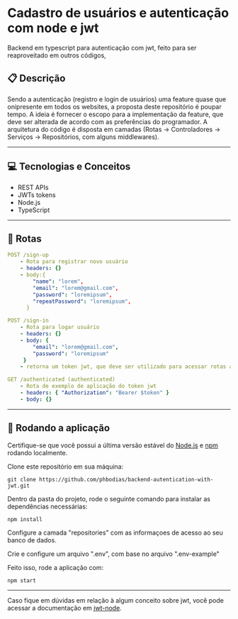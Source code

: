 # Cadastro de usuários e autenticação com node e jwt
Backend em typescript para autenticação com jwt, feito para ser reaproveitado em outros códigos,

## :clipboard: Descrição
Sendo a autenticação (registro e login de usuários) uma feature quase que onipresente em todos os websites, a proposta deste repositório é poupar tempo.
A ideia é fornecer o escopo para a implementação da feature, que deve ser alterada de acordo com as preferências do programador. 
A arquitetura do código é disposta em camadas (Rotas -> Controladores -> Serviços -> Repositórios, com alguns middlewares).
 
---

## :computer: Tecnologias e Conceitos

- REST APIs
- JWTs tokens
- Node.js
- TypeScript

---

## :rocket: Rotas

```yml
POST /sign-up
    - Rota para registrar novo usuário
    - headers: {}
    - body:{
        "name": "lorem",
        "email": "lorem@gmail.com",
        "password": "loremipsum", 
        "repeatPassword": "loremipsum",
      }
```

```yml
POST /sign-in
    - Rota para logar usuário
    - headers: {}
    - body: {
        "email": "lorem@gmail.com",
        "password": "loremipsum"
     }
    - retorna um token jwt, que deve ser utilizado para acessar rotas autenticadas da aplicação.
```

```yml
GET /authenticated (authenticated)
    - Rota de exemplo de aplicação do token jwt
    - headers: { "Authorization": "Bearer $token" }
    - body: {}
```


---

## 🏁 Rodando a aplicação

Certifique-se que você possui a última versão estável do [Node.js](https://nodejs.org/en/download/) e [npm](https://www.npmjs.com/) rodando localmente.

Clone este repositório em sua máquina:

```
git clone https://github.com/phbodias/backend-autentication-with-jwt.git
```

Dentro da pasta do projeto, rode o seguinte comando para instalar as dependências necessárias:
```
npm install
```


Configure a camada "repositories" com as informaçoes de acesso ao seu banco de dados.

Crie e configure um arquivo ".env", com base no arquivo ".env-example"

Feito isso, rode a aplicação com:

```
npm start
```

---
Caso fique em dúvidas em relação à algum conceito sobre jwt, você pode acessar a documentação em [jwt-node](https://github.com/auth0/node-jsonwebtoken#readme).
